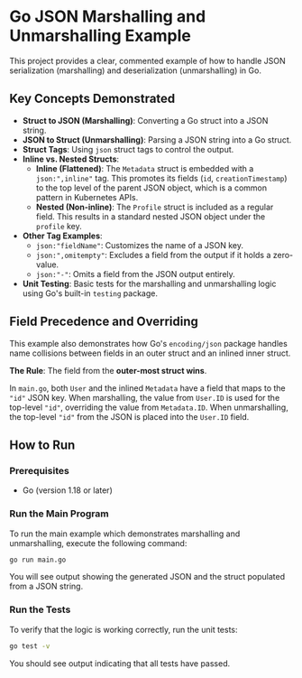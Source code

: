 # Go JSON Marshalling and Unmarshalling Example

This project provides a clear, commented example of how to handle JSON serialization (marshalling) and deserialization (unmarshalling) in Go.

## Key Concepts Demonstrated

*   **Struct to JSON (Marshalling)**: Converting a Go struct into a JSON string.
*   **JSON to Struct (Unmarshalling)**: Parsing a JSON string into a Go struct.
*   **Struct Tags**: Using `json` struct tags to control the output.
*   **Inline vs. Nested Structs**:
    *   **Inline (Flattened)**: The `Metadata` struct is embedded with a `json:",inline"` tag. This promotes its fields (`id`, `creationTimestamp`) to the top level of the parent JSON object, which is a common pattern in Kubernetes APIs.
    *   **Nested (Non-inline)**: The `Profile` struct is included as a regular field. This results in a standard nested JSON object under the `profile` key.
*   **Other Tag Examples**:
    *   `json:"fieldName"`: Customizes the name of a JSON key.
    *   `json:",omitempty"`: Excludes a field from the output if it holds a zero-value.
    *   `json:"-"`: Omits a field from the JSON output entirely.
*   **Unit Testing**: Basic tests for the marshalling and unmarshalling logic using Go's built-in `testing` package.

## Field Precedence and Overriding

This example also demonstrates how Go's `encoding/json` package handles name collisions between fields in an outer struct and an inlined inner struct.

**The Rule**: The field from the **outer-most struct wins**.

In `main.go`, both `User` and the inlined `Metadata` have a field that maps to the `"id"` JSON key. When marshalling, the value from `User.ID` is used for the top-level `"id"`, overriding the value from `Metadata.ID`. When unmarshalling, the top-level `"id"` from the JSON is placed into the `User.ID` field.

## How to Run

### Prerequisites

*   Go (version 1.18 or later)

### Run the Main Program

To run the main example which demonstrates marshalling and unmarshalling, execute the following command:

```bash
go run main.go
```

You will see output showing the generated JSON and the struct populated from a JSON string.

### Run the Tests

To verify that the logic is working correctly, run the unit tests:

```bash
go test -v
```

You should see output indicating that all tests have passed.
